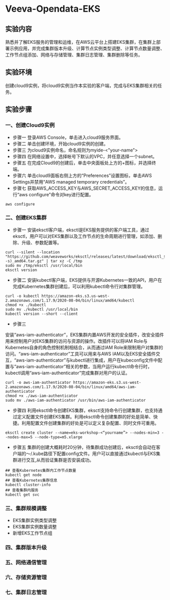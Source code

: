 # Veeva-Opendata-EKS

## 实验内容
熟悉并了解EKS服务的管理和运维，在AWS云平台上搭建EKS集群，在集群上部署示例应用，并完成集群版本升级、计算节点实例类型调整、计算节点数量调整、工作节点组添加、网络与存储管理、集群日志管理、集群删除等任务。

## 实验环境
创建cloud9实例，将cloud9实例当作本实验的客户端，完成与EKS集群相关的任务。

## 实验步骤
### 一、创建Cloud9实例
- 步骤一
登录AWS Console，单击进入cloud9服务界面。
- 步骤二
单击创建环境，开始cloud9实例的创建。
- 步骤三
为cloud9实例命名，命名规则为myide-<"your-name">
- 步骤四
在网络设置中，选择帐号下默认的VPC，并任意选择一个subnet。
- 步骤五
在完成Cloud9的创建后，单击中央面板处上方的+图标，并选择终端。
- 步骤六
单击cloud9面板右侧上方的“Preferences”设置图标，单击AWS Settings并禁用“AWS managed temporary credentials”。
- 步骤七
获取AWS_ACCESS_KEY与AWS_SECRET_ACCESS_KEY的信息，运行“aws configure”命令对key进行配置。
```
aws configure
```
### 二、创建EKS集群
- 步骤一
安装eksctl客户端，eksctl是EKS服务提供的客户端工具，通过eksctl，用户可以对EKS集群以及工作节点的生命周期进行管理，如添加、删除、升级、参数配置等。
```
curl --silent --location "https://github.com/weaveworks/eksctl/releases/latest/download/eksctl_$(uname -s)_amd64.tar.gz" | tar xz -C /tmp
sudo mv /tmp/eksctl /usr/local/bin
eksctl version
```
- 步骤二
安装kubectl客户端，EKS提供与开源Kubernetes一致的API，用户在完成Kubernetes集群创建后，可以利用kubectl命令行对集群管理。
```
curl -o kubectl https://amazon-eks.s3.us-west-2.amazonaws.com/1.17.9/2020-08-04/bin/linux/amd64/kubectl
chmod +x ./kubectl
sudo mv ./kubectl /usr/local/bin
kubectl version --short --client
```

- 步骤三

安装“aws-iam-authenticator”，EKS集群内置AWS开发的安全插件，改安全插件用来控制用户对EKS集群的访问与资源的操作。改插件可以将IAM Role与Kubernetes自身的角色控制机制相结合，从而通过IAM Role来限制用户对集群的访问。“aws-iam-authenticator”工具可以用来与AWS IAM以及EKS安全插件交互，“aws-iam-authenticator”与kubectl进行集成，用户在kubeconfig文件中配置与“aws-iam-authenticator”相关的参数，当用户运行kubectl命令行时，kubectl调用“aws-iam-authenticator”完成集群对用户的认证。
```
curl -o aws-iam-authenticator https://amazon-eks.s3.us-west-2.amazonaws.com/1.17.9/2020-08-04/bin/linux/amd64/aws-iam-authenticator
chmod +x ./aws-iam-authenticator
sudo mv ./aws-iam-authenticator /usr/bin/aws-iam-authenticator
```

- 步骤四
利用eksctl命令创建EKS集群，eksctl支持命令行创建集群，也支持通过定义配置文件创建EKS集群。利用eksctl命令创建集群的好处是简单、快捷。利用配置文件创建集群的好处是可以定义复杂配置、同时文件可重用。
```
eksctl create cluster --name=eks-workshop-<“yourname”> --nodes-min=3 --nodes-max=5 --node-type=m5.xlarge  
```
- 步骤五
集群的创建大概耗时20分钟，待集群成功创建后，eksctl会自动在客户端的～/.kube路径下配置config文件。用户可以直接通过kubectl与EKS集群进行交互,从而验证集群是否安装成功。
```
## 查看Kubernetes集群内工作节点数量
kubectl get node
## 查看Kubernetes集群信息
kubectl cluster-info
## 查看集群内服务
kubectl get svc
```

### 三、集群规模调整
- EKS集群实例类型调整
- EKS集群实例数量调整
- 新增EKS工作节点组

### 四、集群版本升级


### 五、网络通信管理

### 六、存储资源管理

### 七、集群日志管理

